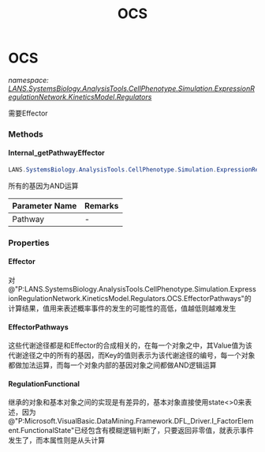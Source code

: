 ﻿---
title: OCS
---

# OCS
_namespace: [LANS.SystemsBiology.AnalysisTools.CellPhenotype.Simulation.ExpressionRegulationNetwork.KineticsModel.Regulators](N-LANS.SystemsBiology.AnalysisTools.CellPhenotype.Simulation.ExpressionRegulationNetwork.KineticsModel.Regulators.html)_

需要Effector



### Methods

#### Internal_getPathwayEffector
```csharp
LANS.SystemsBiology.AnalysisTools.CellPhenotype.Simulation.ExpressionRegulationNetwork.KineticsModel.Regulators.OCS.Internal_getPathwayEffector(Microsoft.VisualBasic.ComponentModel.Collection.Generic.KeyValuePairData{LANS.SystemsBiology.AnalysisTools.CellPhenotype.Simulation.ExpressionRegulationNetwork.KineticsModel.BinaryExpression[]})
```
所有的基因为AND运算

|Parameter Name|Remarks|
|--------------|-------|
|Pathway|-|



### Properties

#### Effector
对@"P:LANS.SystemsBiology.AnalysisTools.CellPhenotype.Simulation.ExpressionRegulationNetwork.KineticsModel.Regulators.OCS.EffectorPathways"的计算结果，值用来表述概率事件的发生的可能性的高低，值越低则越难发生
#### EffectorPathways
这些代谢途径都是和Effector的合成相关的，在每一个对象之中，其Value值为该代谢途径之中的所有的基因，而Key的值则表示为该代谢途径的编号，每一个对象都做加法运算，而每一个对象内部的基因对象之间都做AND逻辑运算
#### RegulationFunctional
继承的对象和基本对象之间的实现是有差异的，基本对象直接使用state<>0来表述，因为@"P:Microsoft.VisualBasic.DataMining.Framework.DFL_Driver.I_FactorElement.FunctionalState"已经包含有模糊逻辑判断了，只要返回非零值，就表示事件发生了，而本属性则是从头计算
